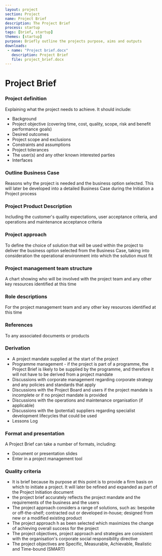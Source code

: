 ```yaml
---
layout: project
section: Project
name: Project Brief
description: The Project Brief
process: startup
tags: [brief, startup]
themes: [startup]
purpose: Briefly outline the projects purpose, aims and outputs
downloads:
 - name: "Project brief.docx"
   description: Project Brief
   file: project_brief.docx
---
```


# Project Brief

### Project definition
Explaining what the project needs to achieve. It should include:

- Background
- Project objective (covering time, cost, quality, scope, risk and benefit performance goals)
- Desired outcomes
- Project scope and exclusions
- Constraints and assumptions
- Project tolerances
- The user(s) and any other known interested parties
- Interfaces

### Outline Business Case
Reasons why the project is needed and the business option selected. This will later be developed into a detailed Business Case during the Initiation a Project process

### Project Product Description
Including the customer's quality expectations, user acceptance criteria, and operations and maintenance acceptance criteria

### Project approach
To define the choice of solution that will be used within the project to deliver the business option selected from the Business Case, taking into consideration the operational environment into which the solution must fit

### Project management team structure
A chart showing who will be involved with the project team and any other key resources identified at this time

### Role descriptions
For the project management team and any other key resources identified at this time

### References
To any associated documents or products

### Derivation
- A project mandate supplied at the start of the project
- Programme management - if the project is part of a programme, the Project Brief is likely to be supplied by the programme, and therefore it will not have to be derived from a project mandate
- Discussions with corporate management regarding corporate strategy and any policies and standards that apply
- Discussions with the Project Board and users if the project mandate is incomplete or if no project mandate is provided
- Discussions with the operations and maintenance organisation (if applicable)
- Discussions with the (potential) suppliers regarding specialist development lifecycles that could be used
- Lessons Log

### Format and presentation
A Project Brief can take a number of formats, including:
- Document or presentation slides
- Enter in a project management tool

### Quality criteria
- It is brief because its purpose at this point is to provide a firm basis on which to initiate a project. It will later be refined and expanded as part of the Project Initiation document
- the project brief accurately reflects the project mandate and the requirements of the business and the users
- The project approach considers a range of solutions, such as: bespoke or off-the-shelf; contracted out or developed in-house; designed from new or a modified existing product
- The project approach h as been selected which maximizes the change of achieving overall success for the project
- The project objectives, project approach and strategies are consistent with the organisation's corporate social responsibility directive
- The project objectives are Specific, Measurable, Achievable, Realistic and Time-bound (SMART)